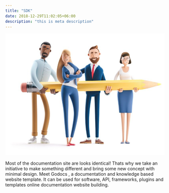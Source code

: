 ```yaml
---
title: "SDK"
date: 2018-12-29T11:02:05+06:00
description: "this is meta description"
---
```


![image](getting-started.jpg?width=500px)

Most of the documentation site are looks identical! Thats why we take an initiative to make something different and bring some new concept with minimal design. Meet Godocs , a documentation and knowledge based website template. It can be used for software, API, frameworks, plugins and templates online documentation website building.